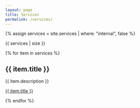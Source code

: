```yaml
---
layout: page
title: Services
permalink: /services/
---
```

{% assign services = site.services | where: "internal", false %}

{{ services | size }}

{% for item in services %}
  <h2>{{ item.title }}</h2>
  <p>{{ item.description }}</p>
  <p><a href="{{ item.url }}">{{ item.title }}</a></p>
{% endfor %}